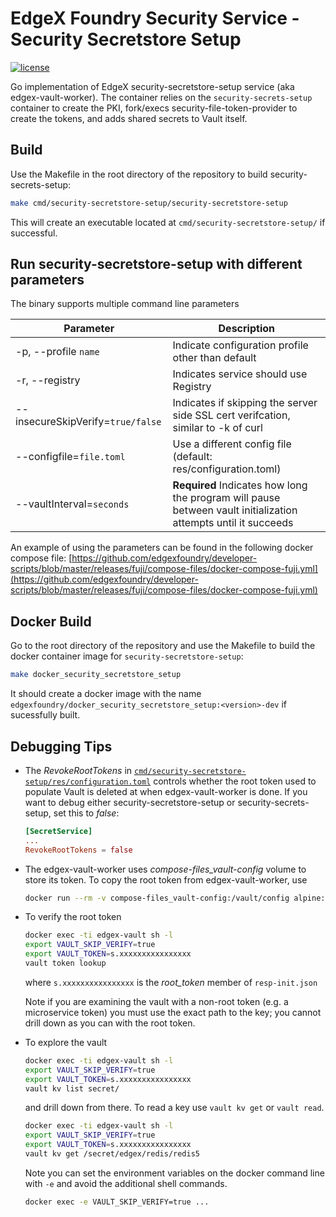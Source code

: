 # EdgeX Foundry Security Service - Security Secretstore Setup

[![license](https://img.shields.io/badge/license-Apache%20v2.0-blue.svg)](LICENSE)

Go implementation of EdgeX security-secretstore-setup service (aka edgex-vault-worker). The container relies on the `security-secrets-setup` container to create the PKI, fork/execs security-file-token-provider to create the tokens, and adds shared secrets to Vault itself.

## Build

Use the Makefile in the root directory of the repository to build  security-secrets-setup:

```sh
make cmd/security-secretstore-setup/security-secretstore-setup
```

This will create an executable located at `cmd/security-secretstore-setup/` if successful.

## Run security-secretstore-setup with different parameters

The binary supports multiple command line parameters

| Parameter | Description |
| ---  | ---  |
| -p, --profile `name` | Indicate configuration profile other than default |
| -r, --registry | Indicates service should use Registry |
| --insecureSkipVerify=`true/false` | Indicates if skipping the server side SSL cert verifcation, similar to -k of curl |
| --configfile=`file.toml` | Use a different config file (default: res/configuration.toml) |
| --vaultInterval=`seconds` | **Required** Indicates how long the program will pause between vault initialization attempts until it succeeds |

An example of using the parameters can be found in the following docker compose
file:
[https://github.com/edgexfoundry/developer-scripts/blob/master/releases/fuji/compose-files/docker-compose-fuji.yml](https://github.com/edgexfoundry/developer-scripts/blob/master/releases/fuji/compose-files/docker-compose-fuji.yml)

## Docker Build

Go to the root directory of the repository and use the Makefile to build the docker container image for `security-secretstore-setup`:

```sh
make docker_security_secretstore_setup
```

It should create a docker image with the name `edgexfoundry/docker_security_secretstore_setup:<version>-dev` if sucessfully built.

## Debugging Tips

* The _RevokeRootTokens_ in [`cmd/security-secretstore-setup/res/configuration.toml`](res/configuration.toml) controls whether the root token used to populate Vault is deleted at when edgex-vault-worker is done. If you want to debug either security-secretstore-setup or security-secrets-setup, set this to _false_:

    ```toml
    [SecretService]
    ...
    RevokeRootTokens = false
    ```

* The edgex-vault-worker uses _compose-files_vault-config_ volume to store its token. To copy the root token from edgex-vault-worker, use

    ```sh
    docker run --rm -v compose-files_vault-config:/vault/config alpine:latest cat /vault/config/assets/resp-init.json > resp-init.json
    ```

* To verify the root token

    ```sh
    docker exec -ti edgex-vault sh -l
    export VAULT_SKIP_VERIFY=true
    export VAULT_TOKEN=s.xxxxxxxxxxxxxxxx
    vault token lookup
    ```

    where `s.xxxxxxxxxxxxxxxx` is the _root_token_ member of `resp-init.json`

    Note if you are examining the vault with a non-root token (e.g. a microservice token) you must use the exact path to the key; you cannot drill down as you can with the root token.

* To explore the vault

    ```sh
    docker exec -ti edgex-vault sh -l
    export VAULT_SKIP_VERIFY=true
    export VAULT_TOKEN=s.xxxxxxxxxxxxxxxx
    vault kv list secret/
    ```

    and drill down from there. To read a key use `vault kv get` or `vault read`.

    ```sh
    docker exec -ti edgex-vault sh -l
    export VAULT_SKIP_VERIFY=true
    export VAULT_TOKEN=s.xxxxxxxxxxxxxxxx
    vault kv get /secret/edgex/redis/redis5
    ```

    Note you can set the environment variables on the docker command line with `-e` and avoid the additional shell commands.

    ```sh
    docker exec -e VAULT_SKIP_VERIFY=true ...
    ```
